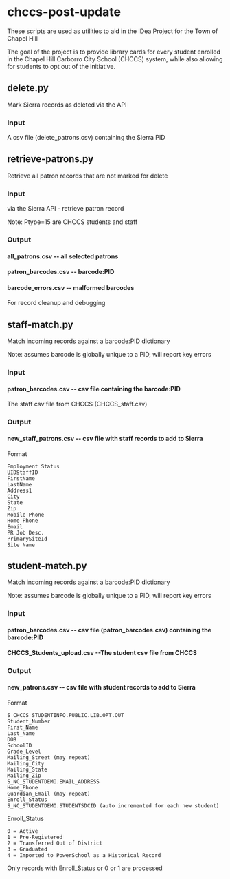 # chccs-post-update
These scripts are used as utilities to aid in the IDea Project for the Town of Chapel Hill

The goal of the project is to provide library cards for every student enrolled in the Chapel Hill Carborro City School (CHCCS) system, while also allowing for students to opt out of the initiative.

## delete.py
Mark Sierra records as deleted via the API
### Input 
A csv file (delete_patrons.csv) containing the Sierra PID

## retrieve-patrons.py
Retrieve all patron records that are not marked for delete
### Input
via the Sierra API - retrieve patron record

Note: Ptype=15 are CHCCS students and staff

### Output
#### all_patrons.csv  -- all selected patrons
#### patron_barcodes.csv -- barcode:PID
#### barcode_errors.csv -- malformed barcodes 
For record cleanup and debugging


## staff-match.py
Match incoming records against a barcode:PID dictionary

Note: assumes barcode is globally unique to a PID, will report key errors
### Input
#### patron_barcodes.csv -- csv file containing the barcode:PID
The staff csv file from CHCCS (CHCCS_staff.csv)
### Output
#### new_staff_patrons.csv -- csv file with staff records to add to Sierra
Format
```
Employment Status
UIDStaffID
FirstName
LastName
Address1
City
State
Zip
Mobile Phone
Home Phone
Email
PR Job Desc.
PrimarySiteId
Site Name
```
## student-match.py
Match incoming records against a barcode:PID dictionary

Note: assumes barcode is globally unique to a PID, will report key errors
### Input
#### patron_barcodes.csv -- csv file (patron_barcodes.csv) containing the barcode:PID
#### CHCCS_Students_upload.csv --The student csv file from CHCCS

### Output
#### new_patrons.csv -- csv file with student records to add to Sierra
Format
```
S_CHCCS_STUDENTINFO.PUBLIC.LIB.OPT.OUT
Student_Number
First_Name
Last_Name
DOB
SchoolID
Grade_Level
Mailing_Street (may repeat)
Mailing_City
Mailing_State
Mailing_Zip
S_NC_STUDENTDEMO.EMAIL_ADDRESS
Home_Phone
Guardian_Email (may repeat)
Enroll_Status
S_NC_STUDENTDEMO.STUDENTSDCID (auto incremented for each new student)
```

Enroll_Status
```
0 = Active
1 = Pre-Registered
2 = Transferred Out of District
3 = Graduated
4 = Imported to PowerSchool as a Historical Record
```
Only records with Enroll_Status or 0 or 1 are processed